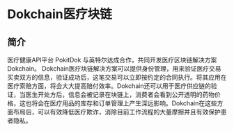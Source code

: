 # Dokchain医疗块链
## 简介
医疗健康API平台 PokitDok 与英特尔达成合作，共同开发医疗区块链解决方案Dokchain。
Dokchain医疗块链解决方案可以提供身份管理，用来验证医疗交易买卖双方的信息，验证成功后，这笔交易可以立即按约定的合同执行。将其应用在医疗索赔方面，将会大大提高赔付效率。Dokchain还可以用于医疗供应链的验证，当医生开处方后，信息会被记录在块链上，消费者会看到公开透明的药物价格，这也将会在医疗用品的库存和订单管理上产生深远影响。Dokchain在这些方面布局后，可以有效降低医疗欺诈，消除目前工作流程的大量摩擦并且有效保护患者隐私。

